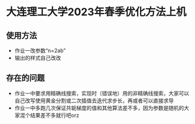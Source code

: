 # 大连理工大学2023年春季优化方法上机
## 使用方法
- 作业一改参数“n=2ab”  
- 输出的样式自己改改

## 存在的问题
- 作业一中要求用精确线搜索，实现时（错误地）用的非精确线搜索，大家可以自己改写使用黄金分割或二次插值去迭代求步长，再或者可以直接求导
- 作业一中多跑几次保证共轭梯度的值和其他算法差不多，因为参数是随机的大家混个结果差不多就行吧orz
